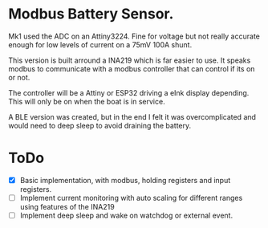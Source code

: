 # Modbus Battery Sensor.

Mk1 used the ADC on an Attiny3224. Fine for voltage but not really accurate enough for low levels of current on a 75mV 100A shunt. 

This version is built arround a INA219 which is far easier to use. It speaks modbus to communicate with a modbus controller that can control if its on or not.

The controller will be a Attiny or ESP32 driving a eInk display depending. This will only be on when the boat is in service.

A BLE version was created, but in the end I felt it was overcomplicated and would need to deep sleep to avoid draining the battery.


# ToDo

* [x] Basic implementation, with modbus, holding registers and input registers.
* [ ] Implement current monitoring with auto scaling for different ranges using features of the INA219
* [ ] Implement deep sleep and wake on watchdog or external event.

